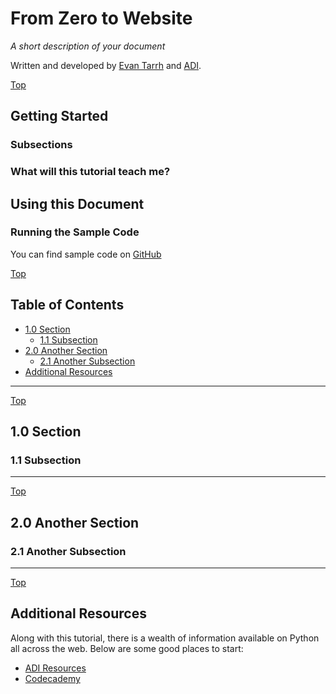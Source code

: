 <a id="top"></a>
# From Zero to Website

*A short description of your document*

Written and developed by [Evan Tarrh](http://evan.land) and [ADI](adi).

<a href="#top" class="top" id="getting-started">Top</a>
## Getting Started

### Subsections

### What will this tutorial teach me?

## Using this Document

### Running the Sample Code

You can find sample code on [GitHub][github]

<a href="#top" class="top" id="table-of-contents">Top</a>
## Table of Contents

-	[1.0 Section](#section)
	-	[1.1 Subsection](#subsection)
-	[2.0 Another Section](#another-section)
	-	[2.1 Another Subsection](#another-subsection)
-   [Additional Resources](#additionalresources)


------------------------------
<a href="#top" class="top" id="section">Top</a>
## 1.0 Section


<a id="subsection"></a>
### 1.1 Subsection

___________
<a href="#top" class="top" id="another-section">Top</a>
## 2.0 Another Section

<a id="another-subsection"></a>
### 2.1 Another Subsection

___________
<a href="#top" class="top" id="additionalresources">Top</a>
## Additional Resources

Along with this tutorial, there is a wealth of information available on Python all across the web. Below are some good places to start:

- [ADI Resources][learn]
- [Codecademy][codecademy]



[github]: https://github.com/evantarrh/intro-to-websites.git
[learn]: http://adicu.com/learn
[codecademy]: http://www.codecademy.com
[adi]: http://adicu.com
 
